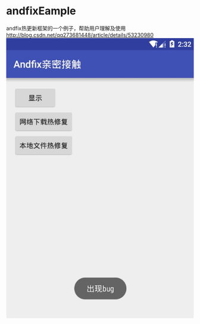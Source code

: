 # andfixEample
andfix热更新框架的一个例子，帮助用户理解及使用<br>
http://blog.csdn.net/qq273681448/article/details/53230980
![](https://github.com/qq273681448/andfixEample/blob/master/pic.jpg)

